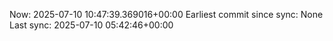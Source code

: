 Now: 2025-07-10 10:47:39.369016+00:00 Earliest commit since sync: None Last sync: 2025-07-10 05:42:46+00:00
